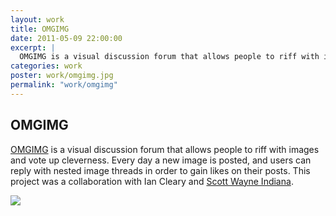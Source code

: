```yaml
---
layout: work
title: OMGIMG
date: 2011-05-09 22:00:00
excerpt: |
  OMGIMG is a visual discussion forum that allows people to riff with images and vote up cleverness. Every day a new image is posted, and users can reply with nested image threads in order to gain likes on their posts. This project was a collaboration with Ian Cleary and Scott Wayne Indiana.
categories: work
poster: work/omgimg.jpg
permalink: "work/omgimg"
---
```


<div class="project" >
  <div class="grid_5">
    <h2>OMGIMG</h2>
    <div class="long-description"><p><a href="http://www.omgimg.us">OMGIMG</a> is a visual discussion forum that allows people to riff with images and vote up cleverness. Every day a new image is posted, and users can reply with nested image threads in order to gain likes on their posts. This project was a collaboration with Ian Cleary and <a href="http://www.39forks.com">Scott Wayne Indiana</a>.</p></div>
  </div>
  <div class="grid_7">
    <div class="clear"></div>
    <p><img src="{% asset_path work/omgimg.jpg %}" /></p>
  </div>
  <div class="clear"></div>
</div>
